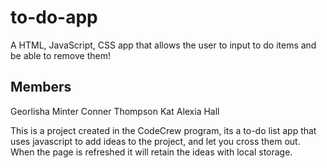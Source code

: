 # to-do-app
A HTML, JavaScript, CSS app that allows the user to input to do items and be able to remove them!

##  Members

Georlisha Minter
Conner Thompson
Kat
Alexia Hall

This is a project created in the CodeCrew program, its a to-do list app that uses javascript to add ideas to the project, and let you cross them out. When the page is refreshed it will retain the ideas with local storage.
